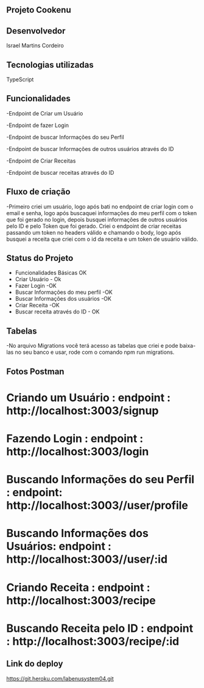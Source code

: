 

## Projeto Cookenu

## Desenvolvedor

Israel Martins Cordeiro

## Tecnologias utilizadas

TypeScript 

## Funcionalidades

-Endpoint de Criar um Usuário

-Endpoint de fazer Login 

-Endpoint de buscar Informações do seu Perfil

-Endpoint de buscar Informações de outros usuários através do ID

-Endpoint de Criar Receitas

-Endpoint de buscar receitas através do ID


## Fluxo de criação

-Primeiro criei um usuário, logo após bati no endpoint de criar login com o email e senha, logo após buscaquei informações do meu perfil com o token que foi gerado no login, depois busquei informações de outros usuários pelo ID e pelo Token que foi gerado. Criei o endpoint de criar receitas  passando um token no headers válido e chamando o body, logo após busquei a receita que criei com o id da receita e um token de usuário válido.

## Status do Projeto 
- Funcionalidades Básicas OK
- Criar Usuário - Ok
- Fazer Login -OK
- Buscar Informações do meu perfil -OK
- Buscar Informações dos usuários -OK
- Criar Receita -OK
- Buscar receita através do ID - OK

## Tabelas

-No arquivo Migrations você terá acesso as tabelas que criei e pode baixa-las no seu banco e usar, rode com o comando npm run migrations.



## Fotos Postman 


# Criando um Usuário : endpoint : http://localhost:3003/signup


# Fazendo Login : endpoint : http://localhost:3003/login


# Buscando Informações do seu Perfil : endpoint: http://localhost:3003//user/profile



# Buscando Informações dos Usuários: endpoint : http://localhost:3003//user/:id



# Criando Receita : endpoint : http://localhost:3003/recipe


# Buscando Receita pelo ID  : endpoint : http://localhost:3003/recipe/:id


## Link do deploy
https://git.heroku.com/labenusystem04.git